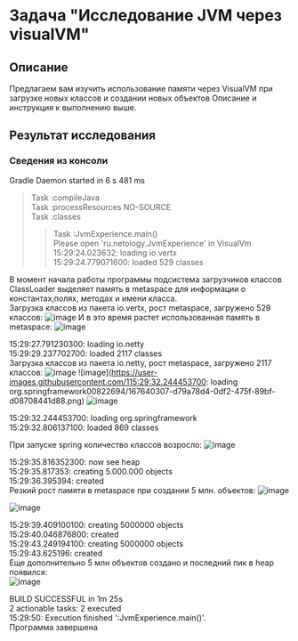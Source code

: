 # Задача "Исследование JVM через visualVM"

## Описание

Предлагаем вам изучить использование памяти через VisualVM при загрузке новых классов и создании новых объектов Описание и инструкция к выполнению выше.

## Результат исследования
### Сведения из консоли

Gradle Daemon started in 6 s 481 ms  
> Task :compileJava  
> Task :processResources NO-SOURCE  
> Task :classes  
> 
> > Task :JvmExperience.main()   
Please open 'ru.netology.JvmExperience' in VisualVm  
15:29:24.023632: loading io.vertx  
15:29:24.779071600: loaded 529 classes  

В момент начала работы программы подсистема загрузчиков классов ClassLoader выделяет память в metaspace для информации о константах,полях, методах и имени класса.  
Загрузка классов из пакета io.vertx, рост metaspace, загружено 529 классов:
![image](https://user-images.githubusercontent.com/100822694/167636956-54a0f242-c930-46ba-ad28-4e278a79b56f.png)
И в это время растет использованная память в metaspace:
![image](https://user-images.githubusercontent.com/100822694/167637834-206affe8-cfef-41a8-9c25-0545a9cec18a.png)

15:29:27.791230300: loading io.netty  
15:29:29.237702700: loaded 2117 classes  
Загрузка классов из пакета io.netty, рост metaspace, загружено 2117 классов:
![image](https://user-images.githubusercontent.com/100822694/167640124-a6f872e6-0317-400d-b058-083c6888ef48.png)
![image](https://user-images.githubusercontent.com/115:29:32.244453700: loading org.springframework00822694/167640307-d79a78d4-0df2-475f-89bf-d08708441d88.png)
![image](https://user-images.githubusercontent.com/100822694/167640640-4a878e77-00f7-48c9-81bc-94ba9cf62dbc.png)

15:29:32.244453700: loading org.springframework  
15:29:32.806137100: loaded 869 classes  

При запуске spring количество классов возросло:
![image](https://user-images.githubusercontent.com/100822694/167641272-ce6d696d-424f-403f-ba51-7bf53a1b96fa.png)

15:29:35.816352300: now see heap  
15:29:35.817353: creating 5.000.000 objects  
15:29:36.395394: created  
Резкий рост памяти в metaspace при создании 5 млн. объектов:
![image](https://user-images.githubusercontent.com/100822694/167644555-2710fec1-3049-4789-81ee-c694cba6ba6d.png)

![image](https://user-images.githubusercontent.com/100822694/167645766-d3cb27cc-4d6a-43f7-a875-dca3708ace5f.png)


15:29:39.409100100: creating 5000000 objects  
15:29:40.046876800: created  
15:29:43.249194100: creating 5000000 objects  
15:29:43.625196: created  
Еще дополнительно 5 млн объектов создано и последний пик в heap появился:  
![image](https://user-images.githubusercontent.com/100822694/167646333-1a2cf584-7ecc-4345-abde-e466bab5cc54.png)


BUILD SUCCESSFUL in 1m 25s  
2 actionable tasks: 2 executed  
15:29:50: Execution finished ':JvmExperience.main()'.  
Программа завершена

 



